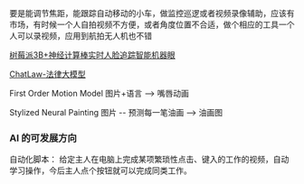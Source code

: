 要是能调节焦距，能跟踪自动移动的小车，做监控巡逻或者视频录像辅助，应该有市场，有时候一个人自拍视频不方便，或者角度位置不合适，做个相应的工具一个人可以录视频，应用到航拍无人机也不错

[树莓派3B+神经计算棒实时人脸追踪智能机器眼](https://www.bilibili.com/video/BV1F4411q7qc)

[ChatLaw-法律大模型](https://github.com/PKU-YuanGroup/ChatLaw)

First Order Motion Model 图片+语言 --> 嘴唇动画

Stylized Neural Painting 图片 -- 预测每一笔油画 --> 油画图

### AI 的可发展方向

自动化脚本：
给定主人在电脑上完成某项繁琐性点击、键入的工作的视频，自动学习操作，今后主人点个按钮就可以完成同类工作。